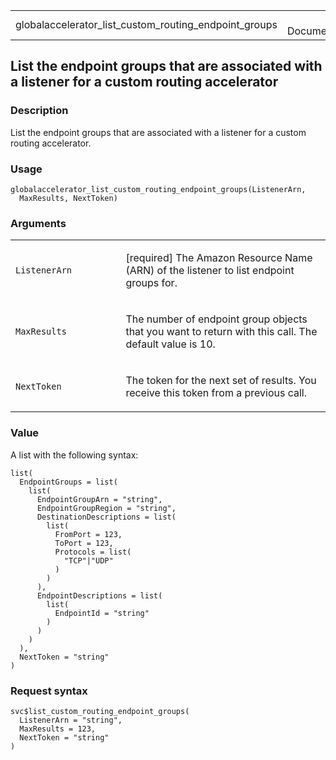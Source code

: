 <table style="width: 100%;">
<tbody>
<tr class="odd">
<td>globalaccelerator_list_custom_routing_endpoint_groups</td>
<td style="text-align: right;">R Documentation</td>
</tr>
</tbody>
</table>

## List the endpoint groups that are associated with a listener for a custom routing accelerator

### Description

List the endpoint groups that are associated with a listener for a
custom routing accelerator.

### Usage

    globalaccelerator_list_custom_routing_endpoint_groups(ListenerArn,
      MaxResults, NextToken)

### Arguments

<table>
<colgroup>
<col style="width: 35%" />
<col style="width: 65%" />
</colgroup>
<tbody>
<tr class="odd">
<td><code
id="globalaccelerator_list_custom_routing_endpoint_groups_:_ListenerArn">ListenerArn</code></td>
<td><p>[required] The Amazon Resource Name (ARN) of the listener to list
endpoint groups for.</p></td>
</tr>
<tr class="even">
<td><code
id="globalaccelerator_list_custom_routing_endpoint_groups_:_MaxResults">MaxResults</code></td>
<td><p>The number of endpoint group objects that you want to return with
this call. The default value is 10.</p></td>
</tr>
<tr class="odd">
<td><code
id="globalaccelerator_list_custom_routing_endpoint_groups_:_NextToken">NextToken</code></td>
<td><p>The token for the next set of results. You receive this token
from a previous call.</p></td>
</tr>
</tbody>
</table>

### Value

A list with the following syntax:

    list(
      EndpointGroups = list(
        list(
          EndpointGroupArn = "string",
          EndpointGroupRegion = "string",
          DestinationDescriptions = list(
            list(
              FromPort = 123,
              ToPort = 123,
              Protocols = list(
                "TCP"|"UDP"
              )
            )
          ),
          EndpointDescriptions = list(
            list(
              EndpointId = "string"
            )
          )
        )
      ),
      NextToken = "string"
    )

### Request syntax

    svc$list_custom_routing_endpoint_groups(
      ListenerArn = "string",
      MaxResults = 123,
      NextToken = "string"
    )
